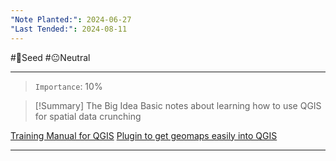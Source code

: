 ```yaml
---
"Note Planted:": 2024-06-27
"Last Tended:": 2024-08-11
---
```

#🌱Seed  #😐Neutral 
****
> `Importance`: 10%
 
>[!Summary] The Big Idea
>Basic notes about learning how to use QGIS for spatial data crunching

[Training Manual for QGIS](https://docs.qgis.org/3.34/en/docs/training_manual/index.html)
[Plugin to get geomaps easily into QGIS](https://docs.qgis.org/3.34/en/docs/training_manual/qgis_plugins/plugin_examples.html)
****
